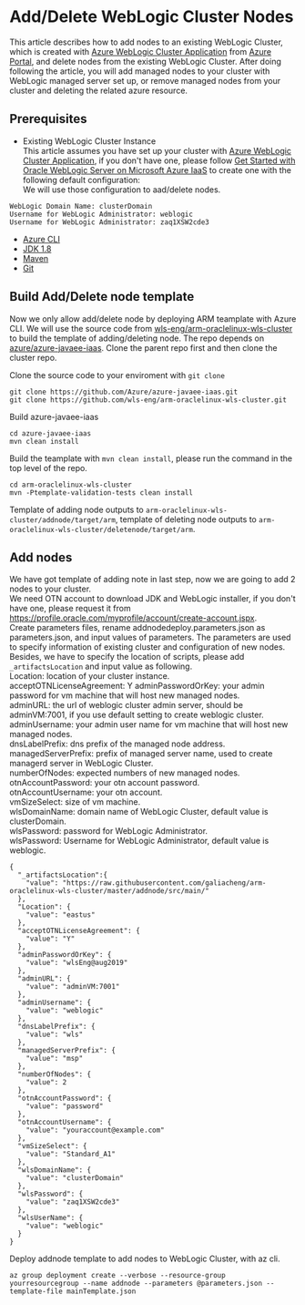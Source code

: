 
# Add/Delete WebLogic Cluster Nodes

This article describes how to add nodes to an existing WebLogic Cluster, which is created with [Azure WebLogic Cluster Application](https://portal.azure.com/#create/oracle.20191007-arm-oraclelinux-wls-cluster20191007-arm-oraclelinux-wls-cluster) from [Azure Portal](https://ms.portal.azure.com/), and delete nodes from the existing WebLogic Cluster. After doing following the article, you will add managed nodes to your cluster with WebLogic managed server set up, or remove managed nodes from your cluster and deleting the related azure resource.

## Prerequisites  

* Existing WebLogic Cluster Instance  
This article assumes you have set up your cluster with [Azure WebLogic Cluster Application](https://portal.azure.com/#create/oracle.20191007-arm-oraclelinux-wls-cluster20191007-arm-oraclelinux-wls-cluster), if you don't have one, please follow [Get Started with Oracle WebLogic Server on Microsoft Azure IaaS](https://docs.oracle.com/en/middleware/fusion-middleware/weblogic-server/12.2.1.4/wlazu/get-started-oracle-weblogic-server-microsoft-azure-iaas.html#GUID-E0B24A45-F496-4509-858E-103F5EBF67A7) to create one with the following default configuration:  
We will use those configuration to aad/delete nodes.  

```
WebLogic Domain Name: clusterDomain
Username for WebLogic Administrator: weblogic
Username for WebLogic Administrator: zaq1XSW2cde3

```

* [Azure CLI](https://docs.microsoft.com/en-us/cli/azure/get-started-with-azure-cli?view=azure-cli-latest)  
* [JDK 1.8](https://www.oracle.com/technetwork/java/javase/downloads/jdk8-downloads-2133151.html)  
* [Maven](https://maven.apache.org/download.cgi)  
* [Git](https://git-scm.com/downloads)  

## Build Add/Delete node template  
Now we only allow add/delete node by deploying ARM teamplate with Azure CLI. We will use the source code from [wls-eng/arm-oraclelinux-wls-cluster](https://github.com/wls-eng/arm-oraclelinux-wls-cluster) to build the template of adding/deleting node. The repo depends on [azure/azure-javaee-iaas](https://github.com/Azure/azure-javaee-iaas).  Clone the parent repo first and then clone the cluster repo.  

Clone the source code to your enviroment with `git clone`  
```
git clone https://github.com/Azure/azure-javaee-iaas.git
git clone https://github.com/wls-eng/arm-oraclelinux-wls-cluster.git
```

Build azure-javaee-iaas  

```
cd azure-javaee-iaas
mvn clean install
```

Build the teamplate with `mvn clean install`, please run the command in the top level of the repo.  

```
cd arm-oraclelinux-wls-cluster
mvn -Ptemplate-validation-tests clean install
```

Template of adding node outputs to `arm-oraclelinux-wls-cluster/addnode/target/arm`, template of deleting node outputs to `arm-oraclelinux-wls-cluster/deletenode/target/arm`.  

## Add nodes  

We have got template of adding note in last step, now we are going to add 2 nodes to your cluster.  
We need OTN account to download JDK and WebLogic installer, if you don't have one, please request it from https://profile.oracle.com/myprofile/account/create-account.jspx.  
Create parameters files, rename addnodedeploy.parameters.json as parameters.json, and input values of parameters. The parameters are used to specify information of existing cluster and configuration of new nodes.  
Besides, we have to specify the location of scripts, please add `_artifactsLocation` and input value as following.  
Location: location of your cluster instance.  
acceptOTNLicenseAgreement: Y
adminPasswordOrKey: your admin password for vm machine that will host new managed nodes.  
adminURL: the url of weblogic cluster admin server, should be adminVM:7001, if you use default setting to create weblogic cluster.  
adminUsername: your admin user name for vm machine that will host new managed nodes.  
dnsLabelPrefix: dns prefix of the managed node address.  
managedServerPrefix: prefix of managed server name, used to create managerd server in WebLogic Cluster.  
numberOfNodes: expected numbers of new managed nodes.  
otnAccountPassword: your otn account password.  
otnAccountUsername: your otn account.  
vmSizeSelect: size of vm machine.  
wlsDomainName: domain name of WebLogic Cluster, default value is clusterDomain.  
wlsPassword: password for WebLogic Administrator.  
wlsPassword: Username for WebLogic Administrator, default value is weblogic.  

```
{
  "_artifactsLocation":{
	"value": "https://raw.githubusercontent.com/galiacheng/arm-oraclelinux-wls-cluster/master/addnode/src/main/"
  },
  "Location": {
    "value": "eastus"
  },
  "acceptOTNLicenseAgreement": {
    "value": "Y"
  },
  "adminPasswordOrKey": {
    "value": "wlsEng@aug2019"
  },
  "adminURL": {
    "value": "adminVM:7001"
  },
  "adminUsername": {
    "value": "weblogic"
  },
  "dnsLabelPrefix": {
    "value": "wls"
  },
  "managedServerPrefix": {
    "value": "msp"
  },
  "numberOfNodes": {
    "value": 2
  },
  "otnAccountPassword": {
    "value": "password"
  },
  "otnAccountUsername": {
    "value": "youraccount@example.com"
  },
  "vmSizeSelect": {
    "value": "Standard_A1"
  },
  "wlsDomainName": {
    "value": "clusterDomain"
  },
  "wlsPassword": {
    "value": "zaq1XSW2cde3"
  },
  "wlsUserName": {
    "value": "weblogic"
  }
}
```

Deploy addnode template to add nodes to WebLogic Cluster, with az cli.  
```
az group deployment create --verbose --resource-group yourresourcegroup --name addnode --parameters @parameters.json --template-file mainTemplate.json
```






